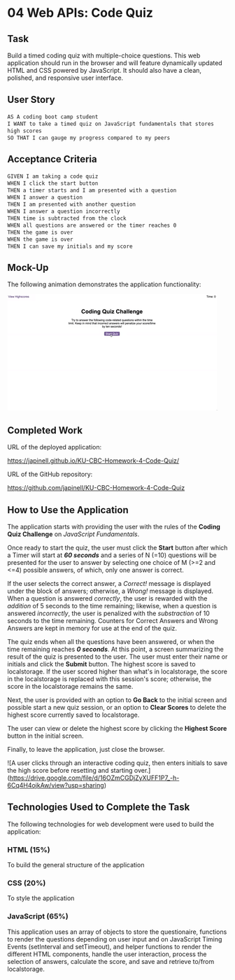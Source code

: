 # 04 Web APIs: Code Quiz

## Task

Build a timed coding quiz with multiple-choice questions. This web application should run in the browser and will feature dynamically updated HTML and CSS powered by JavaScript. It should also have a clean, polished, and responsive user interface.

## User Story

```
AS A coding boot camp student
I WANT to take a timed quiz on JavaScript fundamentals that stores high scores
SO THAT I can gauge my progress compared to my peers
```

## Acceptance Criteria

```
GIVEN I am taking a code quiz
WHEN I click the start button
THEN a timer starts and I am presented with a question
WHEN I answer a question
THEN I am presented with another question
WHEN I answer a question incorrectly
THEN time is subtracted from the clock
WHEN all questions are answered or the timer reaches 0
THEN the game is over
WHEN the game is over
THEN I can save my initials and my score
```

## Mock-Up

The following animation demonstrates the application functionality:

![A user clicks through an interactive coding quiz, then enters initials to save the high score before resetting and starting over.](./assets/img/04-web-apis-homework-demo.gif)

## Completed Work

URL of the deployed application:

https://japinell.github.io/KU-CBC-Homework-4-Code-Quiz/

URL of the GitHub repository:

https://github.com/japinell/KU-CBC-Homework-4-Code-Quiz

## How to Use the Application

The application starts with providing the user with the rules of the **Coding Quiz Challenge** on _JavaScript Fundamentals_.

Once ready to start the quiz, the user must click the **Start** button after which a Timer will start at **_60 seconds_** and a series of N (=10) questions will be presented for the user to answer by selecting one choice of M (>=2 and <=4) possible answers, of which, only one answer is correct.

If the user selects the correct answer, a _Correct!_ message is displayed under the block of answers; otherwise, a _Wrong!_ message is displayed. When a question is answered _correctly_, the user is rewarded with the _addition_ of 5 seconds to the time remaining; likewise, when a question is answered _incorrectly_, the user is penalized with the _substraction_ of 10 seconds to the time remaining. Counters for Correct Answers and Wrong Answers are kept in memory for use at the end of the quiz.

The quiz ends when all the questions have been answered, or when the time remaining reaches **_0 seconds_**. At this point, a screen summarizing the result of the quiz is presented to the user. The user must enter their name or initials and click the **Submit** button. The highest score is saved to localstorage. If the user scored higher than what's in localstorage, the score in the localstorage is replaced with this session's score; otherwise, the score in the localstorage remains the same.

Next, the user is provided with an option to **Go Back** to the initial screen and possible start a new quiz session, or an option to **Clear Scores** to delete the highest score currently saved to localstorage.

The user can view or delete the highest score by clicking the **Highest Score** button in the initial screen.

Finally, to leave the application, just close the browser.

![A user clicks through an interactive coding quiz, then enters initials to save the high score before resetting and starting over.] (https://drive.google.com/file/d/16OZmCGDjZyXUFF1P7_-h-6Cq4H4ojkAw/view?usp=sharing)

## Technologies Used to Complete the Task

The following technologies for web development were used to build the application:

### HTML (15%)

To build the general structure of the application

### CSS (20%)

To style the application

### JavaScript (65%)

This application uses an array of objects to store the questionaire, functions to render the questions depending on user input and on JavaScript Timing Events (setInterval and setTimeout), and helper functions to render the different HTML components, handle the user interaction, process the selection of answers, calculate the score, and save and retrieve to/from localstorage.

